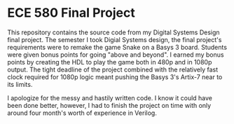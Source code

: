 
# ECE 580 Final Project

This repository contains the source code from my Digital Systems Design final project.
The semester I took Digial Systems design, the final project's requirements were to 
remake the game Snake on a Basys 3 board. Students were given bonus points for going
"above and beyond". I earned my bonus points by creating the HDL to play the game both
in 480p and in 1080p output. The tight deadline of the project combined with the 
relatively fast clock required for 1080p logic meant pushing the Basys 3's Artix-7 near
to its limits.

I apologize for the messy and hastily written code. I know it could have been done
better, however, I had to finish the project on time with only around four month's
worth of experience in Verilog.
